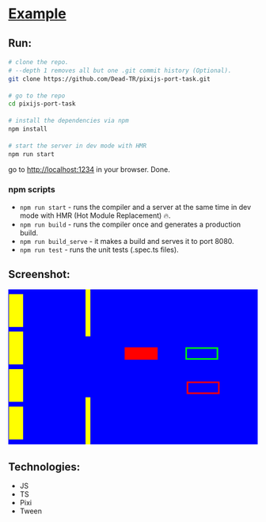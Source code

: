 # [Example](https://github.com/Dead-TR/pixijs-port-task/tree/main)

## Run:
```bash
# clone the repo.
# --depth 1 removes all but one .git commit history (Optional).
git clone https://github.com/Dead-TR/pixijs-port-task.git

# go to the repo
cd pixijs-port-task

# install the dependencies via npm
npm install

# start the server in dev mode with HMR
npm run start
```
go to [http://localhost:1234](http://localhost:1234) in your browser. Done.

### npm scripts

* `npm run start` - runs the compiler and a server at the same time in dev mode with HMR (Hot Module Replacement) 🔥.
* `npm run build` - runs the compiler once and generates a production build.
* `npm run build_serve` - it makes a build and serves it to port 8080.
* `npm run test` - runs the unit tests (.spec.ts files).



## Screenshot:

![Phaser Scratch Game](./screenshot.png "Screenshot")

## Technologies:
- JS
- TS
- Pixi
- Tween